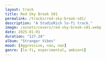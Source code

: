 ```yaml
---
layout: track
title: Red Sky Break S01
permalink: /tracks/red-sky-break-s01/
description: "A StudioRich lo-fi track."
image: /assets/covers/red-sky-break-s01.webp
date: 2025-01-01
duration: "127.24"
album: "Stranger Vibes"
mood: [Aggressive, nan, nan]
genre: [lo-fi, experimental, ambient]
---
```


